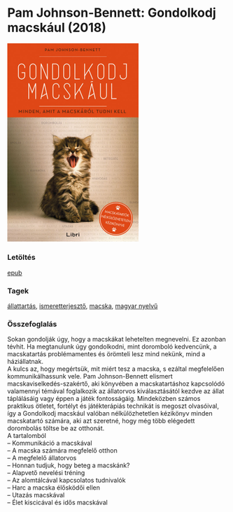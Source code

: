 # <a name="id_1438">Pam Johnson-Bennett: Gondolkodj macskául (2018)</a>
<img src="https://github.com/BercziSandor/calibre_lib/raw/main/libs/main/Pam%20Johnson-Bennett/Gondolkodj%20macskaul%20%281438%29/cover.jpg" alt="cover" width="300"/>

### Letöltés
[epub](https://github.com/BercziSandor/calibre_lib/raw/main/libs/main/Pam%20Johnson-Bennett/Gondolkodj%20macskaul%20%281438%29/Gondolkodj%20macskaul%20-%20Pam%20Johnson-Bennett.epub)

### Tagek
[állattartás](https://github.com/berczisandor/calibre_lib/libs/main/blob/main/_tags/%c3%a1llattart%c3%a1s.md), [ismeretterjesztő](https://github.com/berczisandor/calibre_lib/libs/main/blob/main/_tags/ismeretterjeszt%c5%91.md), [macska](https://github.com/berczisandor/calibre_lib/libs/main/blob/main/_tags/macska.md), [magyar nyelvű](https://github.com/berczisandor/calibre_lib/libs/main/blob/main/_tags/magyar%20nyelv%c5%b1.md)

### Összefoglalás
<div>
<p>Sokan ​gondolják úgy, hogy a macskákat lehetelten megnevelni. Ez azonban tévhit. Ha megtanulunk úgy gondolkodni, mint doromboló kedvencünk, a macskatartás problémamentes és örömteli lesz mind nekünk, mind a háziállatnak.<br>A kulcs az, hogy megértsük, mit miért tesz a macska, s ezáltal megfelelően kommunikálhassunk vele. Pam Johnson-Bennett elismert macskaviselkedés-szakértő, aki könyvében a macskatartáshoz kapcsolódó valamennyi témával foglalkozik az állatorvos kiválasztásától kezdve az állat táplálásáig vagy éppen a játék fontosságáig. Mindeközben számos praktikus ötletet, fortélyt és játékterápiás technikát is megoszt olvasóival, így a Gondolkodj macskául valóban nélkülözhetetlen kézikönyv minden macskatartó számára, aki azt szeretné, hogy még több elégedett dorombolás töltse be az otthonát.<br>A tartalomból<br>– Kommunikáció a macskával<br>– A macska számára megfelelő otthon<br>– A megfelelő állatorvos <br>– Honnan tudjuk, hogy beteg a macskánk? <br>– Alapvető nevelési tréning <br>– Az alomtálcával kapcsolatos tudnivalók <br>– Harc a macska élősködői ellen <br>– Utazás macskával <br>– Élet kiscicával és idős macskával</p></div>


